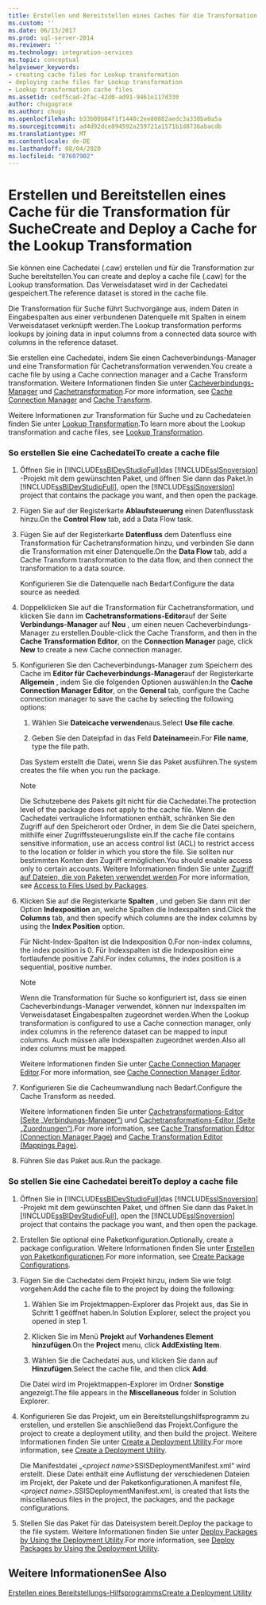 ```yaml
---
title: Erstellen und Bereitstellen eines Caches für die Transformation für Suche | Microsoft-Dokumentation
ms.custom: ''
ms.date: 06/13/2017
ms.prod: sql-server-2014
ms.reviewer: ''
ms.technology: integration-services
ms.topic: conceptual
helpviewer_keywords:
- creating cache files for Lookup transformation
- deploying cache files for Lookup transformation
- Lookup transformation cache files
ms.assetid: cedf5cad-2fac-42d0-ad91-9461e117d330
author: chugugrace
ms.author: chugu
ms.openlocfilehash: b33b00b84f1f1448c2ee80882aedc3a330ba0a5a
ms.sourcegitcommit: ad4d92dce894592a259721a1571b1d8736abacdb
ms.translationtype: MT
ms.contentlocale: de-DE
ms.lasthandoff: 08/04/2020
ms.locfileid: "87607902"
---
```

# <a name="create-and-deploy-a-cache-for-the-lookup-transformation"></a><span data-ttu-id="a69a2-102">Erstellen und Bereitstellen eines Cache für die Transformation für Suche</span><span class="sxs-lookup"><span data-stu-id="a69a2-102">Create and Deploy a Cache for the Lookup Transformation</span></span>
  <span data-ttu-id="a69a2-103">Sie können eine Cachedatei (.caw) erstellen und für die Transformation zur Suche bereitstellen.</span><span class="sxs-lookup"><span data-stu-id="a69a2-103">You can create and deploy a cache file (.caw) for the Lookup transformation.</span></span> <span data-ttu-id="a69a2-104">Das Verweisdataset wird in der Cachedatei gespeichert.</span><span class="sxs-lookup"><span data-stu-id="a69a2-104">The reference dataset is stored in the cache file.</span></span>  
  
 <span data-ttu-id="a69a2-105">Die Transformation für Suche führt Suchvorgänge aus, indem Daten in Eingabespalten aus einer verbundenen Datenquelle mit Spalten in einem Verweisdataset verknüpft werden.</span><span class="sxs-lookup"><span data-stu-id="a69a2-105">The Lookup transformation performs lookups by joining data in input columns from a connected data source with columns in the reference dataset.</span></span>  
  
 <span data-ttu-id="a69a2-106">Sie erstellen eine Cachedatei, indem Sie einen Cacheverbindungs-Manager und eine Transformation für Cachetransformation verwenden.</span><span class="sxs-lookup"><span data-stu-id="a69a2-106">You create a cache file by using a Cache connection manager and a Cache Transform transformation.</span></span> <span data-ttu-id="a69a2-107">Weitere Informationen finden Sie unter [Cacheverbindungs-Manager](../../connection-manager/cache-connection-manager.md) und [Cachetransformation](cache-transform.md).</span><span class="sxs-lookup"><span data-stu-id="a69a2-107">For more information, see [Cache Connection Manager](../../connection-manager/cache-connection-manager.md) and [Cache Transform](cache-transform.md).</span></span>  
  
 <span data-ttu-id="a69a2-108">Weitere Informationen zur Transformation für Suche und zu Cachedateien finden Sie unter [Lookup Transformation](lookup-transformation.md).</span><span class="sxs-lookup"><span data-stu-id="a69a2-108">To learn more about the Lookup transformation and cache files, see [Lookup Transformation](lookup-transformation.md).</span></span>  
  
### <a name="to-create-a-cache-file"></a><span data-ttu-id="a69a2-109">So erstellen Sie eine Cachedatei</span><span class="sxs-lookup"><span data-stu-id="a69a2-109">To create a cache file</span></span>  
  
1.  <span data-ttu-id="a69a2-110">Öffnen Sie in [!INCLUDE[ssBIDevStudioFull](../../../includes/ssbidevstudiofull-md.md)]das [!INCLUDE[ssISnoversion](../../../includes/ssisnoversion-md.md)] -Projekt mit dem gewünschten Paket, und öffnen Sie dann das Paket.</span><span class="sxs-lookup"><span data-stu-id="a69a2-110">In [!INCLUDE[ssBIDevStudioFull](../../../includes/ssbidevstudiofull-md.md)], open the [!INCLUDE[ssISnoversion](../../../includes/ssisnoversion-md.md)] project that contains the package you want, and then open the package.</span></span>  
  
2.  <span data-ttu-id="a69a2-111">Fügen Sie auf der Registerkarte **Ablaufsteuerung** einen Datenflusstask hinzu.</span><span class="sxs-lookup"><span data-stu-id="a69a2-111">On the **Control Flow** tab, add a Data Flow task.</span></span>  
  
3.  <span data-ttu-id="a69a2-112">Fügen Sie auf der Registerkarte **Datenfluss** dem Datenfluss eine Transformation für Cachetransformation hinzu, und verbinden Sie dann die Transformation mit einer Datenquelle.</span><span class="sxs-lookup"><span data-stu-id="a69a2-112">On the **Data Flow** tab, add a Cache Transform transformation to the data flow, and then connect the transformation to a data source.</span></span>  
  
     <span data-ttu-id="a69a2-113">Konfigurieren Sie die Datenquelle nach Bedarf.</span><span class="sxs-lookup"><span data-stu-id="a69a2-113">Configure the data source as needed.</span></span>  
  
4.  <span data-ttu-id="a69a2-114">Doppelklicken Sie auf die Transformation für Cachetransformation, und klicken Sie dann im **Cachetransformations-Editor**auf der Seite **Verbindungs-Manager** auf **Neu** , um einen neuen Cacheverbindungs-Manager zu erstellen.</span><span class="sxs-lookup"><span data-stu-id="a69a2-114">Double-click the Cache Transform, and then in the **Cache Transformation Editor**, on the **Connection Manager** page, click **New** to create a new Cache connection manager.</span></span>  
  
5.  <span data-ttu-id="a69a2-115">Konfigurieren Sie den Cacheverbindungs-Manager zum Speichern des Cache im **Editor für Cacheverbindungs-Manager**auf der Registerkarte **Allgemein** , indem Sie die folgenden Optionen auswählen:</span><span class="sxs-lookup"><span data-stu-id="a69a2-115">In the **Cache Connection Manager Editor**, on the **General** tab, configure the Cache connection manager to save the cache by selecting the following options:</span></span>  
  
    1.  <span data-ttu-id="a69a2-116">Wählen Sie **Dateicache verwenden**aus.</span><span class="sxs-lookup"><span data-stu-id="a69a2-116">Select **Use file cache**.</span></span>  
  
    2.  <span data-ttu-id="a69a2-117">Geben Sie den Dateipfad in das Feld **Dateiname**ein.</span><span class="sxs-lookup"><span data-stu-id="a69a2-117">For **File name**, type the file path.</span></span>  
  
     <span data-ttu-id="a69a2-118">Das System erstellt die Datei, wenn Sie das Paket ausführen.</span><span class="sxs-lookup"><span data-stu-id="a69a2-118">The system creates the file when you run the package.</span></span>  
  
    > [!NOTE]  
    >  <span data-ttu-id="a69a2-119">Die Schutzebene des Pakets gilt nicht für die Cachedatei.</span><span class="sxs-lookup"><span data-stu-id="a69a2-119">The protection level of the package does not apply to the cache file.</span></span> <span data-ttu-id="a69a2-120">Wenn die Cachedatei vertrauliche Informationen enthält, schränken Sie den Zugriff auf den Speicherort oder Ordner, in dem Sie die Datei speichern, mithilfe einer Zugriffssteuerungsliste ein.</span><span class="sxs-lookup"><span data-stu-id="a69a2-120">If the cache file contains sensitive information, use an access control list (ACL) to restrict access to the location or folder in which you store the file.</span></span> <span data-ttu-id="a69a2-121">Sie sollten nur bestimmten Konten den Zugriff ermöglichen.</span><span class="sxs-lookup"><span data-stu-id="a69a2-121">You should enable access only to certain accounts.</span></span> <span data-ttu-id="a69a2-122">Weitere Informationen finden Sie unter [Zugriff auf Dateien, die von Paketen verwendet werden](../../access-to-files-used-by-packages.md).</span><span class="sxs-lookup"><span data-stu-id="a69a2-122">For more information, see [Access to Files Used by Packages](../../access-to-files-used-by-packages.md).</span></span>  
  
6.  <span data-ttu-id="a69a2-123">Klicken Sie auf die Registerkarte **Spalten** , und geben Sie dann mit der Option **Indexposition** an, welche Spalten die Indexspalten sind.</span><span class="sxs-lookup"><span data-stu-id="a69a2-123">Click the **Columns** tab, and then specify which columns are the index columns by using the **Index Position** option.</span></span>  
  
     <span data-ttu-id="a69a2-124">Für Nicht-Index-Spalten ist die Indexposition 0.</span><span class="sxs-lookup"><span data-stu-id="a69a2-124">For non-index columns, the index position is 0.</span></span> <span data-ttu-id="a69a2-125">Für Indexspalten ist die Indexposition eine fortlaufende positive Zahl.</span><span class="sxs-lookup"><span data-stu-id="a69a2-125">For index columns, the index position is a sequential, positive number.</span></span>  
  
    > [!NOTE]  
    >  <span data-ttu-id="a69a2-126">Wenn die Transformation für Suche so konfiguriert ist, dass sie einen Cacheverbindungs-Manager verwendet, können nur Indexspalten im Verweisdataset Eingabespalten zugeordnet werden.</span><span class="sxs-lookup"><span data-stu-id="a69a2-126">When the Lookup transformation is configured to use a Cache connection manager, only index columns in the reference dataset can be mapped to input columns.</span></span> <span data-ttu-id="a69a2-127">Auch müssen alle Indexspalten zugeordnet werden.</span><span class="sxs-lookup"><span data-stu-id="a69a2-127">Also all index columns must be mapped.</span></span>  
  
     <span data-ttu-id="a69a2-128">Weitere Informationen finden Sie unter [Cache Connection Manager Editor](../../cache-connection-manager-editor.md).</span><span class="sxs-lookup"><span data-stu-id="a69a2-128">For more information, see [Cache Connection Manager Editor](../../cache-connection-manager-editor.md).</span></span>  
  
7.  <span data-ttu-id="a69a2-129">Konfigurieren Sie die Cacheumwandlung nach Bedarf.</span><span class="sxs-lookup"><span data-stu-id="a69a2-129">Configure the Cache Transform as needed.</span></span>  
  
     <span data-ttu-id="a69a2-130">Weitere Informationen finden Sie unter [Cachetransformations-Editor &#40;Seite „Verbindungs-Manager“&#41;](../../cache-transformation-editor-connection-manager-page.md) und [Cachetransformations-Editor &#40;Seite „Zuordnungen“&#41;](../../cache-transformation-editor-mappings-page.md).</span><span class="sxs-lookup"><span data-stu-id="a69a2-130">For more information, see [Cache Transformation Editor &#40;Connection Manager Page&#41;](../../cache-transformation-editor-connection-manager-page.md) and [Cache Transformation Editor &#40;Mappings Page&#41;](../../cache-transformation-editor-mappings-page.md).</span></span>  
  
8.  <span data-ttu-id="a69a2-131">Führen Sie das Paket aus.</span><span class="sxs-lookup"><span data-stu-id="a69a2-131">Run the package.</span></span>  
  
### <a name="to-deploy-a-cache-file"></a><span data-ttu-id="a69a2-132">So stellen Sie eine Cachedatei bereit</span><span class="sxs-lookup"><span data-stu-id="a69a2-132">To deploy a cache file</span></span>  
  
1.  <span data-ttu-id="a69a2-133">Öffnen Sie in [!INCLUDE[ssBIDevStudioFull](../../../includes/ssbidevstudiofull-md.md)]das [!INCLUDE[ssISnoversion](../../../includes/ssisnoversion-md.md)] -Projekt mit dem gewünschten Paket, und öffnen Sie dann das Paket.</span><span class="sxs-lookup"><span data-stu-id="a69a2-133">In [!INCLUDE[ssBIDevStudioFull](../../../includes/ssbidevstudiofull-md.md)], open the [!INCLUDE[ssISnoversion](../../../includes/ssisnoversion-md.md)] project that contains the package you want, and then open the package.</span></span>  
  
2.  <span data-ttu-id="a69a2-134">Erstellen Sie optional eine Paketkonfiguration.</span><span class="sxs-lookup"><span data-stu-id="a69a2-134">Optionally, create a package configuration.</span></span> <span data-ttu-id="a69a2-135">Weitere Informationen finden Sie unter [Erstellen von Paketkonfigurationen](../../create-package-configurations.md).</span><span class="sxs-lookup"><span data-stu-id="a69a2-135">For more information, see [Create Package Configurations](../../create-package-configurations.md).</span></span>  
  
3.  <span data-ttu-id="a69a2-136">Fügen Sie die Cachedatei dem Projekt hinzu, indem Sie wie folgt vorgehen:</span><span class="sxs-lookup"><span data-stu-id="a69a2-136">Add the cache file to the project by doing the following:</span></span>  
  
    1.  <span data-ttu-id="a69a2-137">Wählen Sie im Projektmappen-Explorer das Projekt aus, das Sie in Schritt 1 geöffnet haben.</span><span class="sxs-lookup"><span data-stu-id="a69a2-137">In Solution Explorer, select the project you opened in step 1.</span></span>  
  
    2.  <span data-ttu-id="a69a2-138">Klicken Sie im Menü **Projekt** auf **Vorhandenes Element hinzufügen**.</span><span class="sxs-lookup"><span data-stu-id="a69a2-138">On the **Project** menu, click **AddExisting Item**.</span></span>  
  
    3.  <span data-ttu-id="a69a2-139">Wählen Sie die Cachedatei aus, und klicken Sie dann auf **Hinzufügen**.</span><span class="sxs-lookup"><span data-stu-id="a69a2-139">Select the cache file, and then click **Add**.</span></span>  
  
     <span data-ttu-id="a69a2-140">Die Datei wird im Projektmappen-Explorer im Ordner **Sonstige** angezeigt.</span><span class="sxs-lookup"><span data-stu-id="a69a2-140">The file appears in the **Miscellaneous** folder in Solution Explorer.</span></span>  
  
4.  <span data-ttu-id="a69a2-141">Konfigurieren Sie das Projekt, um ein Bereitstellungshilfsprogramm zu erstellen, und erstellen Sie anschließend das Projekt.</span><span class="sxs-lookup"><span data-stu-id="a69a2-141">Configure the project to create a deployment utility, and then build the project.</span></span> <span data-ttu-id="a69a2-142">Weitere Informationen finden Sie unter [Create a Deployment Utility](../../create-a-deployment-utility.md).</span><span class="sxs-lookup"><span data-stu-id="a69a2-142">For more information, see [Create a Deployment Utility](../../create-a-deployment-utility.md).</span></span>  
  
     <span data-ttu-id="a69a2-143">Die Manifestdatei „\<*project name*>SSISDeploymentManifest.xml“ wird erstellt. Diese Datei enthält eine Auflistung der verschiedenen Dateien im Projekt, der Pakete und der Paketkonfigurationen.</span><span class="sxs-lookup"><span data-stu-id="a69a2-143">A manifest file, \<*project name*>.SSISDeploymentManifest.xml, is created that lists the miscellaneous files in the project, the packages, and the package configurations.</span></span>  
  
5.  <span data-ttu-id="a69a2-144">Stellen Sie das Paket für das Dateisystem bereit.</span><span class="sxs-lookup"><span data-stu-id="a69a2-144">Deploy the package to the file system.</span></span> <span data-ttu-id="a69a2-145">Weitere Informationen finden Sie unter [Deploy Packages by Using the Deployment Utility](../../deploy-packages-by-using-the-deployment-utility.md).</span><span class="sxs-lookup"><span data-stu-id="a69a2-145">For more information, see [Deploy Packages by Using the Deployment Utility](../../deploy-packages-by-using-the-deployment-utility.md).</span></span>  
  
## <a name="see-also"></a><span data-ttu-id="a69a2-146">Weitere Informationen</span><span class="sxs-lookup"><span data-stu-id="a69a2-146">See Also</span></span>  
 [<span data-ttu-id="a69a2-147">Erstellen eines Bereitstellungs-Hilfsprogramms</span><span class="sxs-lookup"><span data-stu-id="a69a2-147">Create a Deployment Utility</span></span>](../../create-a-deployment-utility.md)  
  
  
